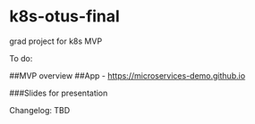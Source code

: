 # k8s-otus-final
grad project for k8s MVP


To do:

##MVP overview
##App - https://microservices-demo.github.io

###Slides for presentation 


Changelog: TBD
